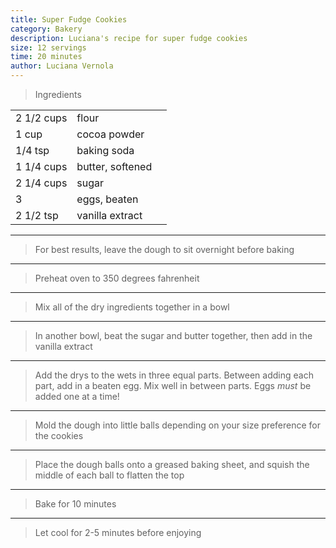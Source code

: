 ```yaml
---
title: Super Fudge Cookies
category: Bakery
description: Luciana's recipe for super fudge cookies
size: 12 servings
time: 20 minutes
author: Luciana Vernola
---
```


> Ingredients

| | | |
|-|-|-|
| 2 1/2 cups | flour |
| 1 cup | cocoa powder |
| 1/4 tsp | baking soda |
| 1 1/4 cups | butter, softened |
| 2 1/4 cups | sugar |
| 3 | eggs, beaten |
| 2 1/2 tsp | vanilla extract |

---

> For best results, leave the dough to sit overnight before baking

---

> Preheat oven to 350 degrees fahrenheit

---

> Mix all of the dry ingredients together in a bowl

---

> In another bowl, beat the sugar and butter together, then add in the vanilla extract

---

> Add the drys to the wets in three equal parts. Between adding each part, add in a beaten egg. Mix well in between parts. Eggs *must* be added one at a time!

---

> Mold the dough into little balls depending on your size preference for the cookies

---

> Place the dough balls onto a greased baking sheet, and squish the middle of each ball to flatten the top

---

> Bake for 10 minutes

---

> Let cool for 2-5 minutes before enjoying